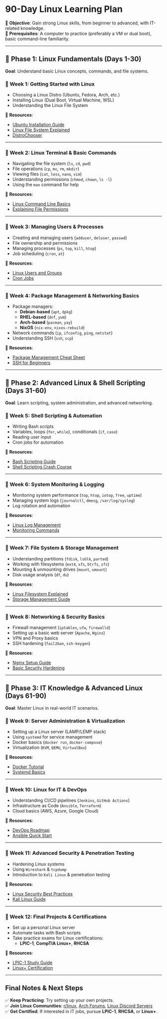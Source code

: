 # **90-Day Linux Learning Plan**  
📌 **Objective**: Gain strong Linux skills, from beginner to advanced, with IT-related knowledge.  
📌 **Prerequisites**: A computer to practice (preferably a VM or dual boot), basic command-line familiarity.  

---

## **📅 Phase 1: Linux Fundamentals (Days 1-30)**
**Goal**: Understand basic Linux concepts, commands, and file systems.  

### **🔹 Week 1: Getting Started with Linux**
- Choosing a Linux Distro (Ubuntu, Fedora, Arch, etc.)  
- Installing Linux (Dual Boot, Virtual Machine, WSL)  
- Understanding the Linux File System  

🔗 **Resources**:  
- [Ubuntu Installation Guide](https://ubuntu.com/tutorials/install-ubuntu-desktop)  
- [Linux File System Explained](https://opensource.com/article/18/8/how-linux-filesystems-work)  
- [DistroChooser](https://distrochooser.de/)  

---

### **🔹 Week 2: Linux Terminal & Basic Commands**
- Navigating the file system (`ls`, `cd`, `pwd`)  
- File operations (`cp`, `mv`, `rm`, `mkdir`)  
- Viewing files (`cat`, `less`, `nano`, `vim`)  
- Understanding permissions (`chmod`, `chown`, `ls -l`)  
- Using the `man` command for help  

🔗 **Resources**:  
- [Linux Command Line Basics](https://linuxcommand.org/)  
- [Explaining File Permissions](https://www.guru99.com/file-permissions.html)  

---

### **🔹 Week 3: Managing Users & Processes**
- Creating and managing users (`adduser`, `deluser`, `passwd`)  
- File ownership and permissions  
- Managing processes (`ps`, `top`, `kill`, `htop`)  
- Job scheduling (`cron`, `at`)  

🔗 **Resources**:  
- [Linux Users and Groups](https://www.tecmint.com/manage-users-and-groups-in-linux/)  
- [Cron Jobs](https://crontab.guru/)  

---

### **🔹 Week 4: Package Management & Networking Basics**
- Package managers:  
  - **Debian-based** (`apt`, `dpkg`)  
  - **RHEL-based** (`dnf`, `yum`)  
  - **Arch-based** (`pacman`, `yay`)  
  - **NixOS** (`nix-env`, `nixos-rebuild`)  
- Network commands (`ip`, `ifconfig`, `ping`, `netstat`)  
- Understanding SSH (`ssh`, `scp`)  

🔗 **Resources**:  
- [Package Management Cheat Sheet](https://linoxide.com/linux-package-manager-cheat-sheet/)  
- [SSH for Beginners](https://www.ssh.com/academy/ssh/)  

---

## **📅 Phase 2: Advanced Linux & Shell Scripting (Days 31-60)**
**Goal**: Learn scripting, system administration, and advanced networking.  

### **🔹 Week 5: Shell Scripting & Automation**
- Writing Bash scripts  
- Variables, loops (`for`, `while`), conditionals (`if`, `case`)  
- Reading user input  
- Cron jobs for automation  

🔗 **Resources**:  
- [Bash Scripting Guide](https://www.gnu.org/software/bash/manual/bash.html)  
- [Shell Scripting Crash Course](https://ryanstutorials.net/bash-scripting-tutorial/)  

---

### **🔹 Week 6: System Monitoring & Logging**
- Monitoring system performance (`top`, `htop`, `iotop`, `free`, `uptime`)  
- Managing system logs (`journalctl`, `dmesg`, `/var/log/syslog`)  
- Log rotation and automation  

🔗 **Resources**:  
- [Linux Log Management](https://www.loggly.com/blog/linux-logging-basics/)  
- [Monitoring Commands](https://www.tecmint.com/command-line-tools-to-monitor-linux-performance/)  

---

### **🔹 Week 7: File System & Storage Management**
- Understanding partitions (`fdisk`, `lsblk`, `parted`)  
- Working with filesystems (`ext4`, `xfs`, `btrfs`, `zfs`)  
- Mounting & unmounting drives (`mount`, `umount`)  
- Disk usage analysis (`df`, `du`)  

🔗 **Resources**:  
- [Linux Filesystem Explained](https://linuxhint.com/linux-file-system-explained/)  
- [Storage Management Guide](https://www.digitalocean.com/community/tutorial_series/linux-server-configuration)  

---

### **🔹 Week 8: Networking & Security Basics**
- Firewall management (`iptables`, `ufw`, `firewalld`)  
- Setting up a basic web server (`Apache`, `Nginx`)  
- VPN and Proxy basics  
- SSH hardening (`fail2ban`, `ssh-keygen`)  

🔗 **Resources**:  
- [Nginx Setup Guide](https://www.nginx.com/resources/wiki/start/)  
- [Basic Security Hardening](https://linux-audit.com/linux-security-guide/)  

---

## **📅 Phase 3: IT Knowledge & Advanced Linux (Days 61-90)**
**Goal**: Master Linux in real-world IT scenarios.  

### **🔹 Week 9: Server Administration & Virtualization**
- Setting up a Linux server (LAMP/LEMP stack)  
- Using `systemd` for service management  
- Docker basics (`docker run`, `docker-compose`)  
- Virtualization (`KVM`, `QEMU`, `VirtualBox`)  

🔗 **Resources**:  
- [Docker Tutorial](https://www.docker.com/get-started/)  
- [Systemd Basics](https://www.freedesktop.org/wiki/Software/systemd/)  

---

### **🔹 Week 10: Linux for IT & DevOps**
- Understanding CI/CD pipelines (`Jenkins`, `GitHub Actions`)  
- Infrastructure as Code (`Ansible`, `Terraform`)  
- Cloud basics (AWS, Azure, Google Cloud)  

🔗 **Resources**:  
- [DevOps Roadmap](https://roadmap.sh/devops)  
- [Ansible Quick Start](https://docs.ansible.com/ansible/latest/user_guide/intro_getting_started.html)  

---

### **🔹 Week 11: Advanced Security & Penetration Testing**
- Hardening Linux systems  
- Using `Wireshark` & `tcpdump`  
- Introduction to `Kali Linux` & penetration testing  

🔗 **Resources**:  
- [Linux Security Best Practices](https://www.cyberciti.biz/tips/linux-security.html)  
- [Kali Linux Guide](https://www.kali.org/docs/)  

---

### **🔹 Week 12: Final Projects & Certifications**
- Set up a personal Linux server  
- Automate tasks with Bash scripts  
- Take practice exams for Linux certifications:  
  - **LPIC-1**, **CompTIA Linux+**, **RHCSA**  

🔗 **Resources**:  
- [LPIC-1 Study Guide](https://www.lpi.org/our-certifications/lpic-1-overview)  
- [Linux+ Certification](https://www.comptia.org/certifications/linux)  

---

## **Final Notes & Next Steps**
✅ **Keep Practicing**: Try setting up your own projects.  
✅ **Join Linux Communities**: [r/linux](https://www.reddit.com/r/linux/), [Arch Forums](https://bbs.archlinux.org/), [Linux Discord Servers](https://discord.com/invite/linux)  
✅ **Get Certified**: If interested in IT jobs, pursue **LPIC-1**, **RHCSA**, or **Linux+**.  
